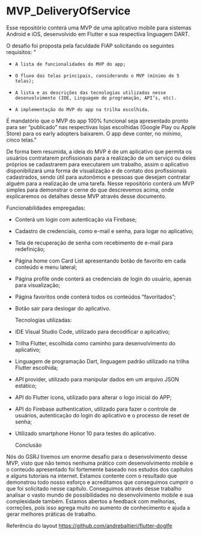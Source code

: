 # MVP_DeliveryOfService
Esse repositório conterá uma MVP de uma aplicativo mobile para sistemas Android e iOS, desenvolvido em Flutter e sua respectiva linguagem DART. 

O desafio foi proposta pela faculdade FIAP solicitando os seguintes requisitos:
"
  -     A lista de funcionalidades do MVP do app;

  -     O fluxo das telas principais, considerando o MVP (mínimo de 5 telas);

  -     A lista e as descrições das tecnologias utilizadas nesse desenvolvimento (IDE, Linguagem de programação, API’s, etc).

  -     A implementação do MVP do app na trilha escolhida.

  É mandatório que o MVP do app 100% funcional seja apresentado pronto para ser “publicado” nas respectivas lojas escolhidas (Google Play ou Apple Store) para os early adopters baixarem. O app deve conter, no mínimo, cinco telas."
  
  
De forma bem resumida, a ideia do MVP é de um aplicativo que permita os usuários contratarem profissionais para a realização de um serviço ou deles próprios se cadastrarem para executarem um trabalho, assim o aplicativo disponibilizará uma forma de visualização e de contato dos profissionais cadastrados, sendo útil para autonômos e pessoas que desejam contratar alguém para a realização de uma tarefa. 
Nesse repositório conterá um MVP simples para demonstrar o cerne do que descrevemos acima, onde explicaremos os detalhes desse MVP através desse documento. 



  
  Funcionabilidades empregadas:
  
- Conterá um login com autenticação via Firebase;
- Cadastro de credenciais, como e-mail e senha, para logar no aplicativo;
- Tela de recuperação de senha com recebimento de e-mail para redefinição;
- Página home com Card List apresentando botão de favorito em cada conteúdo e menu lateral;
- Página profile onde conterá as credenciais de login do usuário, apenas para visualização;
- Página favoritos onde conterá todos os conteúdos “favoritados”;
- Botão sair para deslogar do aplicativo.




  Tecnologias utilizadas:
  
- IDE Visual Studio Code, utilizado para decodificar o aplicativo;
- Trilha Flutter, escolhida como caminho para desenvolvimento do aplicativo;
- Linguagem de programação Dart, linguagem padrão utilizado na trilha Flutter escolhida;
- API provider, utilizado para manipular dados em um arquivo JSON estático;
- API do Flutter icons, utilizado para alterar o logo inicial do APP;
- API do Firebase authentication, utilizado para fazer o controle de usuários, autenticação do login do aplicativo e o processo de reset de senha;
- Utilizado smartphone Honor 10 para testes do aplicativo. 




  Conclusão
  
Nós do GSRJ tivemos um enorme desafio para o desenvolvimento desse MVP, visto que não temos nenhuma prático com desenvolvimento mobile e o conteúdo apresentado foi fortemente baseado nos estudos dos capítulos e alguns tutoriais na internet. Estamos contente com o resultado que demonstrou todo nosso esforço e acreditamos que conseguimos cumprir o que foi solicitado nesse capítulo. 
Conseguimos através desse trabalho analisar o vasto mundo de possibilidades no desenvolvimento mobile e sua complexidade também.
Estamos abertos a feedback com melhorias, correções, pois isso agrega muito no aumento de conhecimento e ajuda a gerar melhores práticas de trabalho.


Referência do layout
https://github.com/andrebaltieri/flutter-doglfe

